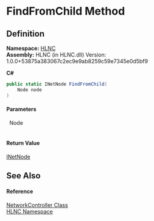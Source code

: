 # FindFromChild Method




## Definition
**Namespace:** <a href="N_HLNC">HLNC</a>  
**Assembly:** HLNC (in HLNC.dll) Version: 1.0.0+53875a383067c2ec9e9ab8259c59e7345e0d5bf9

**C#**
``` C#
public static INetNode FindFromChild(
	Node node
)
```



#### Parameters
<dl><dt>  Node</dt><dd> </dd></dl>

#### Return Value
<a href="T_HLNC_INetNode">INetNode</a>

## See Also


#### Reference
<a href="T_HLNC_NetworkController">NetworkController Class</a>  
<a href="N_HLNC">HLNC Namespace</a>  
